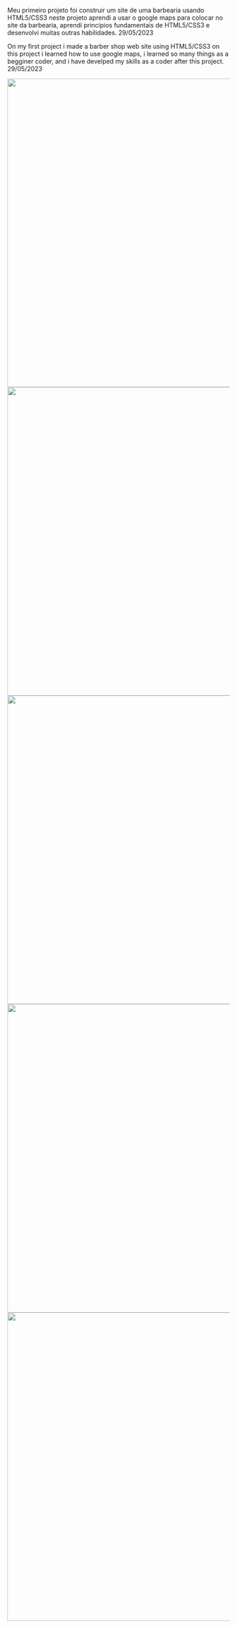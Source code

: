 <p>Meu primeiro projeto foi construir um site de uma barbearia usando HTML5/CSS3 neste projeto aprendi a usar o google maps para colocar no site da barbearia, aprendi princípios fundamentais de HTML5/CSS3 e desenvolvi muitas outras habilidades.  29/05/2023</p> 
<p>On my first project i made a barber shop web site using HTML5/CSS3 on this project i learned how to use google maps, i learned so many things as a begginer coder, and i have develped my skills as a coder after this project. 29/05/2023</p>

<div align="center">
<img src="https://github.com/user-attachments/assets/c650d86f-f637-4877-8156-f3c491f35f64"
 width="700px" />
</div>

<div align="center">
<img src="https://github.com/user-attachments/assets/e302120e-17d7-418a-aa23-e5e6c2e93f46"
 width="700px" />
</div>

<div align="center">
<img src="https://github.com/user-attachments/assets/0b13cfd0-69de-4f2f-b4c6-1e57a698b95c"
 width="700px" />
</div> 

<div align="center">
<img src="https://github.com/user-attachments/assets/866e9a77-5c22-4459-b868-d4443859aebc"
 width="700px" />
</div> 

<div align="center">
<img src="https://github.com/user-attachments/assets/d6174cc4-8a9e-4307-9bdd-ab52319df8fe"
 width="700px" />
</div> 
